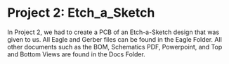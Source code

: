 # Project 2: Etch_a_Sketch <h>
In Project 2, we had to create a PCB of an Etch-a-Sketch design that was given to us. 
All Eagle and Gerber files can be found in the Eagle Folder.
All other documents such as the BOM, Schematics PDF, Powerpoint, and Top and Bottom Views are found in the Docs Folder.
